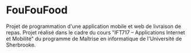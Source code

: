 # FouFouFood
Projet de programmation d'une application mobile et web de livraison de repas. Projet réalisé dans le cadre du cours "IFT717 – Applications Internet et Mobilité" du programme de Maîtrise en informatique de l'Université de Sherbrooke.
